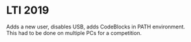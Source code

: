 # LTI 2019
Adds a new user, disables USB, adds CodeBlocks in PATH environment. This had to be done on multiple PCs for a competition.
